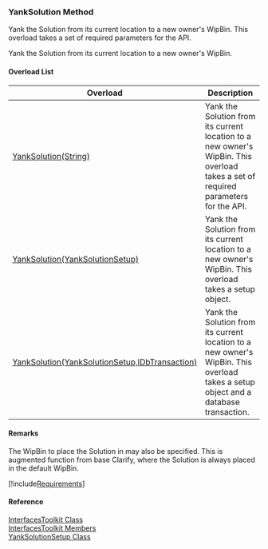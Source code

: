 ﻿### YankSolution Method

Yank the Solution from its current location to a new owner's WipBin. This overload takes a set of required parameters for the API.

Yank the Solution from its current location to a new owner's WipBin.

#### Overload List

| Overload | Description |
| --- | --- |
| [YankSolution(String)](FChoice.Toolkits.Clarify~FChoice.Toolkits.Clarify.Interfaces.InterfacesToolkit~YankSolution(String).md) | Yank the Solution from its current location to a new owner's WipBin. This overload takes a set of required parameters for the API.   |
| [YankSolution(YankSolutionSetup)](FChoice.Toolkits.Clarify~FChoice.Toolkits.Clarify.Interfaces.InterfacesToolkit~YankSolution(YankSolutionSetup).md) | Yank the Solution from its current location to a new owner's WipBin. This overload takes a setup object.   |
| [YankSolution(YankSolutionSetup,IDbTransaction)](FChoice.Toolkits.Clarify~FChoice.Toolkits.Clarify.Interfaces.InterfacesToolkit~YankSolution(YankSolutionSetup,IDbTransaction).md) | Yank the Solution from its current location to a new owner's WipBin. This overload takes a setup object and a database transaction.   |

#### Remarks

The WipBin to place the Solution in may also be specified. This is augmented function from base Clarify, where the Solution is always placed in the default WipBin.

[!include[Requirements](../partials/requirements.md)]



#### Reference

[InterfacesToolkit Class](FChoice.Toolkits.Clarify~FChoice.Toolkits.Clarify.Interfaces.InterfacesToolkit.md)  
[InterfacesToolkit Members](FChoice.Toolkits.Clarify~FChoice.Toolkits.Clarify.Interfaces.InterfacesToolkit_members.md)  
[YankSolutionSetup Class](FChoice.Toolkits.Clarify~FChoice.Toolkits.Clarify.Interfaces.YankSolutionSetup.md)